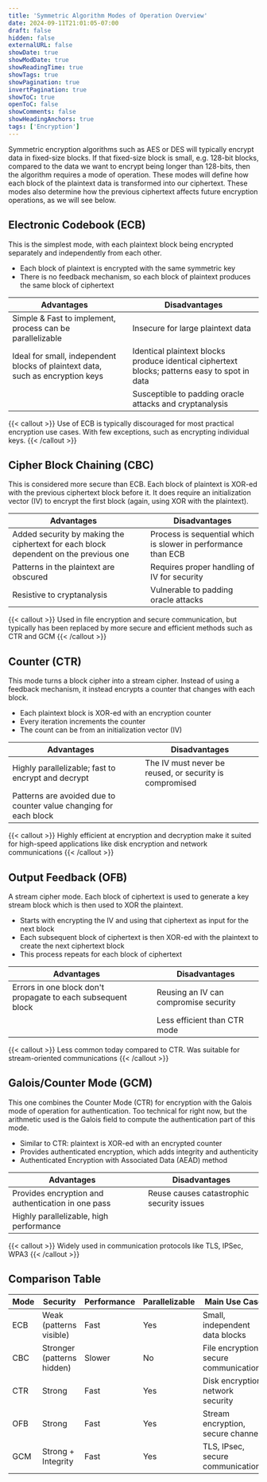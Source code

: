 ```yaml
---
title: 'Symmetric Algorithm Modes of Operation Overview'
date: 2024-09-11T21:01:05-07:00
draft: false
hidden: false
externalURL: false
showDate: true
showModDate: true
showReadingTime: true
showTags: true
showPagination: true
invertPagination: true
showToC: true
openToC: false
showComments: false
showHeadingAnchors: true
tags: ['Encryption']
---
```

Symmetric encryption algorithms such as AES or DES will typically encrypt data in fixed-size blocks.
If that fixed-size block is small, e.g. 128-bit blocks, compared to the data we want to encrypt being longer than 128-bits, then the algorithm requires a mode of operation. These modes will define how each block of the plaintext data is transformed into our ciphertext. These modes also determine how the previous ciphertext affects future encryption operations, as we will see below.

## Electronic Codebook (ECB)

This is the simplest mode, with each plaintext block being encrypted separately and independently from each other.

- Each block of plaintext is encrypted with the same symmetric key
- There is no feedback mechanism, so each block of plaintext produces the same block of ciphertext

| Advantages |  | Disadvantages |
|---|---|---|
|Simple & Fast to implement, process can be parallelizable |  | Insecure for large plaintext data |
| Ideal for small, independent blocks of plaintext data, such as encryption keys | | Identical plaintext blocks produce identical ciphertext blocks; patterns easy to spot in data |
| | | Susceptible to padding oracle attacks and cryptanalysis | 

{{< callout >}}
Use of ECB is typically discouraged for most practical encryption use cases. With few exceptions, such as encrypting individual keys.
{{< /callout >}}

## Cipher Block Chaining (CBC)

This is considered more secure than ECB. Each block of plaintext is XOR-ed with the previous ciphertext block before it. It does require an initialization vector (IV) to encrypt the first block (again, using XOR with the plaintext).

| Advantages |  | Disadvantages |
|---|---|---|
| Added security by making the ciphertext for each block dependent on the previous one | | Process is sequential which is slower in performance than ECB |
| Patterns in the plaintext are obscured | | Requires proper handling of IV for security |
| Resistive to cryptanalysis | | Vulnerable to padding oracle attacks |

{{< callout >}}
Used in file encryption and secure communication, but typically has been replaced by more secure and efficient methods such as CTR and GCM
{{< /callout >}}

## Counter (CTR)

This mode turns a block cipher into a stream cipher. Instead of using a feedback mechanism, it instead encrypts a counter that changes with each block.

- Each plaintext block is XOR-ed with an encryption counter
- Every iteration increments the counter
- The count can be from an initialization vector (IV)

| Advantages |  | Disadvantages |
|---|---|---|
| Highly parallelizable; fast to encrypt and decrypt | | The IV must never be reused, or security is compromised |
| Patterns are avoided due to counter value changing for each block | | |

{{< callout >}}
Highly efficient at encryption and decryption make it suited for high-speed applications like disk encryption and network communications
{{< /callout >}}

## Output Feedback (OFB)

A stream cipher mode. Each block of ciphertext is used to generate a key stream block which is then used to XOR the plaintext.

- Starts with encrypting the IV and using that ciphertext as input for the next block
- Each subsequent block of ciphertext is then XOR-ed with the plaintext to create the next ciphertext block
- This process repeats for each block of ciphertext

| Advantages |  | Disadvantages |
|---|---|---|
| Errors in one block don't propagate to each subsequent block | | Reusing an IV can compromise security |
| | | Less efficient than CTR mode |

{{< callout >}}
Less common today compared to CTR. Was suitable for stream-oriented communications
{{< /callout >}}

## Galois/Counter Mode (GCM)

This one combines the Counter Mode (CTR) for encryption with the Galois mode of operation for authentication. Too technical for right now, but the arithmetic used is the Galois field to compute the authentication part of this mode.

- Similar to CTR: plaintext is XOR-ed with an encrypted counter
- Provides authenticated encryption, which adds integrity and authenticity
- Authenticated Encryption with Associated Data (AEAD) method

| Advantages |  | Disadvantages |
|---|---|---|
| Provides encryption and authentication in one pass | | Reuse causes catastrophic security issues |
| Highly parallelizable, high performance | | |

{{< callout >}}
Widely used in communication protocols like TLS, IPSec, WPA3
{{< /callout >}}

## Comparison Table

| Mode | Security | Performance | Parallelizable | Main Use Case | Weakness/Concern |
|---|---|---|---|---|---|
|ECB|Weak (patterns visible)|Fast|Yes|Small, independent data blocks|Not secure for large data sets|
|CBC|Stronger (patterns hidden)|Slower|No|File encryption, secure communication|Sequential, padding attacks|
|CTR|Strong|Fast|Yes|Disk encryption, network security|IV/nonce must never be reused|
|OFB|Strong|Fast|Yes|Stream encryption, secure channels|IV reuse issue, less efficient|
|GCM|Strong + Integrity|Fast|Yes|TLS, IPsec, secure communications|IV reuse is catastrophic|